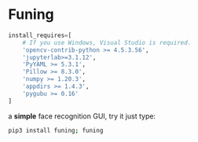 # Funing
```python
install_requires=[
    # If you use Windows, Visual Studio is required.
    'opencv-contrib-python >= 4.5.3.56',
    'jupyterlab>=3.1.12',
    'PyYAML >= 5.3.1',
    'Pillow >= 8.3.0',
    'numpy >= 1.20.3',
    'appdirs >= 1.4.3',
    'pygubu >= 0.16'
]
```
a **simple** face recognition GUI, try it just type:  
```bash
pip3 install funing; funing
```
